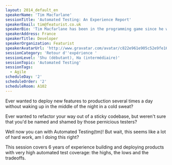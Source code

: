 ```yaml
---
layout: 2014_default_en
speakerName: 'Tim Macfarlane'
sessionTitle: 'Automated Testing: An Experience Report'
speakerEmail: tim@featurist.co.uk
speakerBio: 'Tim Macfarlane has been in the programming game since he was just a wee tacker writing adventure games in BASIC when he was 10 using only IF statements. Since then he has come to appreciate the finer points of polymorphism, functional programming and automated testing, and has become addicted to writing programming languages and grumbling about agile project management tools.'
speakerAddress: France
speakerTitle: Developer
speakerOrganization: Featurist
speakerAvatarUrl: 'http://www.gravatar.com/avatar/c822e961e905c52e9fe1694193ede342?size=200'
sessionCategory: 'Retour d''expérience '
sessionLevel: 'Shu (débutant), Ha (intermédiaire)'
sessionTopic: 'Automated Testing'
sessionTags:
  - Agile
scheduleDay: '2'
scheduleOrder: '2'
scheduleRoom: A102
---
```


Ever wanted to deploy new features to production several times a day without waking up in the middle of the night in a cold sweat?

Ever wanted to refactor your way out of a sticky codebase, but weren't sure that you'd be named and shamed by those pernicious testers?

Well now you can with Automated Testing(tm)! But wait, this seems like a lot of hard work, am I doing this right?

This session covers 6 years of experience building and deploying products with very high automated test coverage: the highs, the lows and the tradeoffs.
